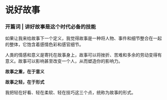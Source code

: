 # 说好故事

### 开篇词 | 讲好故事是这个时代必备的技能

如果让我来给故事下一个定义，我觉得故事是一种将人物、事件和细节整合在一起的整体，它饱含着感情色彩和感官细节。

人类的情感和意义是寄托在故事身上，故事可以将挫折、苦难和多余的劳动变得有意义。故事可以影响甚至改变一个人，从而塑造你的影响力。

**故事之重，在于意义**

**故事之轻，在于形式**

我把轻在好看、轻在柔软、轻在技巧这三个点，统称为故事的形式。


